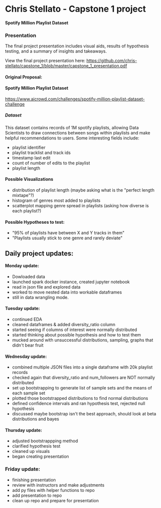 # Chris Stellato - Capstone 1 project
#### Spotify Million Playlist Dataset

### Presentation
The final project presentation includes visual aids, results of hypothesis testing, and a summary of insights and takeaways.

View the final project presentation here:
https://github.com/chris-stellato/capstone_1/blob/master/capstone_1_presentation.pdf






#### Original Proposal: 
#### Spotify Million Playlist Dataset
https://www.aicrowd.com/challenges/spotify-million-playlist-dataset-challenge

##### Dataset
This dataset contains records of 1M spotify playlists, allowing Data Scientists to draw connections between songs within playlists and make helpful recommendations to users. Some interesting fields include: 
* playlist identifier
* playlist tracklist and track ids
* timestamp last edit
* count of number of edits to the playlist
* playlist length

#### Possible Visualizations
* distribution of playlist length (maybe asking what is the "perfect length mixtape"?) 
* histogram of genres most added to playlists
* scatterplot mapping genre spread in playlists (asking how diverse is each playlist?)

#### Possible Hypotheses to test: 
* "95% of playlists have between X and Y tracks in them"
* "Playlists usually stick to one genre and rarely deviate"





## Daily project updates:
#### Monday update: 
- Dowloaded data
- launched spark docker instance, created jupyter notebook
- read in json file and explored data
- worked to move nested data into workable dataframes
- still in data wrangling mode. 

#### Tuesday update: 
- continued EDA
- cleaned dataframes & added diversity_ratio column
- started seeing if columns of interest were normally distributed
- started thinking about possible hypothesis and how to test them
- mucked around with unsuccessful distributions, sampling, graphs that didn't bear fruit

#### Wednesday update: 
- combined multiple JSON files into a single dataframe with 20k playlist records
- checked again that diversity_ratio and num_followers are NOT normally distributed
- set up bootstrapping to generate list of sample sets and the means of each sample set
- plotted those bootstrapped distributions to find normal distributions
- defined confidence intervals and ran hypothesis test, rejected null hypothesis 
- discussed maybe bootstrap isn't the best approach, should look at beta distributions and bayes

#### Thursday update: 
- adjusted bootstrappping method
- clarified hypothesis test
- cleaned up visuals
- began creating presentation

### Friday update:
- finishing presentation
- review with instructors and make adjustments
- add py files with helper functions to repo
- add presentation to repo
- clean up repo and prepare for presentation
